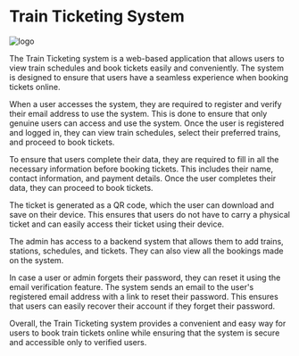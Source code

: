 # Train Ticketing System
![logo](https://user-images.githubusercontent.com/83876261/236456566-23e30836-666f-4967-ba9c-26b1c8aa1941.png)

The Train Ticketing system is a web-based application that allows users to view train schedules and book tickets easily and conveniently. The system is designed to ensure that users have a seamless experience when booking tickets online.   

When a user accesses the system, they are required to register and verify their email address to use the system. This is done to ensure that only genuine users can access and use the system. Once the user is registered and logged in, they can view train schedules, select their preferred trains, and proceed to book tickets.   

To ensure that users complete their data, they are required to fill in all the necessary information before booking tickets. This includes their name, contact information, and payment details. Once the user completes their data, they can proceed to book tickets.   

The ticket is generated as a QR code, which the user can download and save on their device. This ensures that users do not have to carry a physical ticket and can easily access their ticket using their device.   

The admin has access to a backend system that allows them to add trains, stations, schedules, and tickets. They can also view all the bookings made on the system.   

In case a user or admin forgets their password, they can reset it using the email verification feature. The system sends an email to the user's registered email address with a link to reset their password. This ensures that users can easily recover their account if they forget their password.   

Overall, the Train Ticketing system provides a convenient and easy way for users to book train tickets online while ensuring that the system is secure and accessible only to verified users.   

